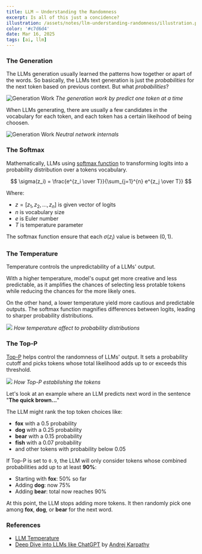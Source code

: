 ```yaml
---
title: LLM — Understanding the Randomness
excerpt: Is all of this just a concidence?
illustration: /assets/notes/llm-understanding-randomness/illustration.png
color: '#c7d6d4'
date: Mar 16, 2025
tags: [ai, llm]
---
```


### The Generation

The LLMs generation usually learned the patterns how together or apart of the words. So basically, the LLMs text generation is just the *probabilities* for the next token based on previous context. But what *probabilities*?

![Generation Work](/assets/notes/llm-understanding-randomness/how-generation-work.svg)
*The generation work by predict one token at a time*

When LLMs generating, there are usually a few candidates in the vocabulary for each token, and each token has a certain likeihood of being choosen.

![Generation Work](/assets/notes/llm-understanding-randomness/token-probabilities.svg)
*Neutral network internals*

### The Softmax

Mathematically, LLMs using [softmax function](https://en.wikipedia.org/wiki/Softmax_function) to transforming logits into a probability distribution over a tokens vocabulary.

$$
\sigma(z_i) = \frac{e^{z_i \over T}}{\sum_{j=1}^{n} e^{z_j \over T}}
$$

Where:
- $z=[z_1,z_2,...,z_n]$ is given vector of logits
- $n$ is vocabulary size
- $e$ is Euler number
- $T$ is temperature parameter

The softmax function ensure that each $\sigma(z_i)$ value is between $(0,1)$.

### The Temperature

Temperature controls the unpredictability of a LLMs' output.

With a higher temperature, model's ouput get more creative and less predictable, as it amplifies the chances of selecting less protable tokens while reducing the chances for the more likely ones.

On the other hand, a lower temperature yield more cautious and predictable outputs. The softmax function magnifies differences between logits, leading to sharper probability distributions.

![](/assets/notes/llm-understanding-randomness/temperature-affect-to-probability-distributions.svg)
*How temperature affect to probability distributions*

### The Top-P

[Top-P](https://en.wikipedia.org/wiki/Top-p_sampling) helps control the randomness of LLMs' output. It sets a probability cutoff and picks tokens whose total likelihood adds up to or exceeds this threshold.

![](/assets/notes/llm-understanding-randomness/top-p-sampling.svg)
*How Top-P establishing the tokens*

Let's look at an example where an LLM predicts next word in the sentence "**The quick brown...**"

The LLM might rank the top token choices like:
- **fox** with a 0.5 probability
- **dog** with a 0.25 probability
- **bear** with a 0.15 probability
- **fish** with a 0.07 probability
- and other tokens with probability below 0.05

If Top-P is set to `0.9`, the LLM will only consider tokens whose combined probabilities add up to at least **90%**:

- Starting with **fox**: 50% so far
- Adding **dog**: now 75%
- Adding **bear**: total now reaches 90%

At this point, the LLM stops adding more tokens. It then randomly pick one among **fox**, **dog**, or **bear** for the next word.

### References

- [LLM Temperature](https://www.hopsworks.ai/dictionary/llm-temperature)
- [Deep Dive into LLMs like ChatGPT](https://youtu.be/7xTGNNLPyMI?si=Hc72uQelJ6Ckj8SA) by [Andrej Karpathy](https://x.com/karpathy)
